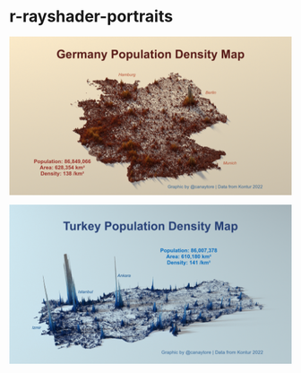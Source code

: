# r-rayshader-portraits

![Germany Population Density Map](./figures/germany_population_density_annotated.png)

![Turkey Population Density Map](./figures/turkey_population_density_annotated.png)